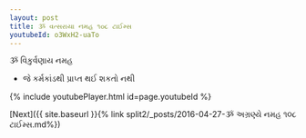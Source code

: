```yaml
---
layout: post
title: ૐ વત્સરાયા નમહ ૧૦૮ ટાઈમ્સ
youtubeId: o3WxH2-uaTo
---
```

 
 
 ૐ વિકુર્વણાય નમહ  
 
 -  જે કર્મકાંડથી પ્રાપ્ત થઈ શકતો નથી 
 
  
 
  
 
 
 
 
 
 


{% include youtubePlayer.html id=page.youtubeId %}
 
[Next]({{ site.baseurl }}{% link  split2/_posts/2016-04-27-ૐ અગ્રણ્યે નમહ ૧૦૮ ટાઈમ્સ.md%})
 
